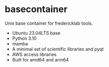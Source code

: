 # basecontainer

Unix base container for fredericklab tools.

* Ubuntu 23.04LTS base
* Python 3.10
* mamba
* A minimal set of scientific libraries and pyqt
* AWS access libraries
* Built for amd64 and arm64
